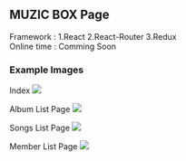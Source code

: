 <h2>MUZIC BOX Page</h2> 
Framework   : 1.React  2.React-Router  3.Redux <br/>
Online time : Comming Soon

<h3>Example Images</h3>

Index
<img src="http://13.112.66.95/img/index.png"/>

Album List Page
<img src="http://13.112.66.95/img/albumList.png"/>

Songs List Page
<img src="http://13.112.66.95/img/albumList.png"/>

Member List Page
<img src="http://13.112.66.95/img/member1.png"/>
